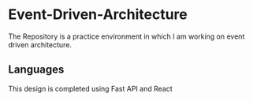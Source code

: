 # Event-Driven-Architecture

The Repository is a practice environment in which I am working on event driven architecture.

## Languages

This design is completed using Fast API and React
